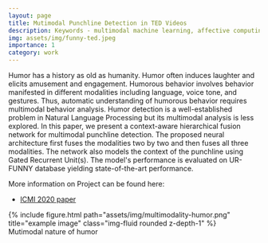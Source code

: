 ```yaml
---
layout: page
title: Mutimodal Punchline Detection in TED Videos
description: Keywords - multimodal machine learning, affective computing, neural networks, hci
img: assets/img/funny-ted.jpeg
importance: 1
category: work
---
```


Humor has a history as old as humanity. Humor often induces laughter and elicits amusement and engagement. Humorous behavior involves behavior manifested in different modalities including language, voice tone, and gestures. Thus, automatic understanding of humorous behavior requires multimodal behavior analysis. Humor detection is a well-established problem in Natural Language Processing but its multimodal analysis is less explored. In this paper, we present a context-aware hierarchical fusion network for multimodal punchline detection. The proposed neural architecture first fuses the modalities two by two and then fuses all three modalities. The network also models the context of the punchline using Gated Recurrent Unit(s). The model's performance is evaluated on UR-FUNNY database yielding state-of-the-art performance.

More information on Project can be found here:
<ul>
  <li><a href="https://dl.acm.org/doi/10.1145/3382507.3418891">ICMI 2020 paper</a></li>
</ul>
<div class="row">
    <div class="col-sm mt-3 mt-md-0">
        {% include figure.html path="assets/img/multimodality-humor.png" title="example image" class="img-fluid rounded z-depth-1" %}
    </div>
</div>
<div class="caption">
    Mutimodal nature of humor
</div>
